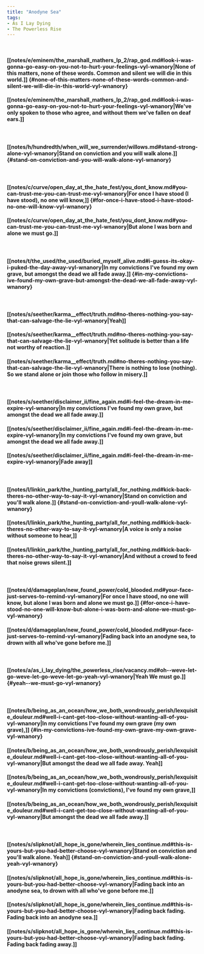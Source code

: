 ```yaml
---
title: "Anodyne Sea"
tags:
- As I Lay Dying
- The Powerless Rise
---
```

&nbsp;
#### [[notes/e/eminem/the_marshall_mathers_lp_2/rap_god.md#look-i-was-gonna-go-easy-on-you-not-to-hurt-your-feelings-vyl-wnanory|None of this matters, none of these words. Common and silent we will die in this world.]] {#none-of-this-matters-none-of-these-words-common-and-silent-we-will-die-in-this-world-vyl-wnanory}
#### [[notes/e/eminem/the_marshall_mathers_lp_2/rap_god.md#look-i-was-gonna-go-easy-on-you-not-to-hurt-your-feelings-vyl-wnanory|We've only spoken to those who agree, and without them we've fallen on deaf ears.]]
&nbsp;
#### [[notes/h/hundredth/when_will_we_surrender/willows.md#stand-strong-alone-vyl-wnanory|Stand on conviction and you will walk alone.]] {#stand-on-conviction-and-you-will-walk-alone-vyl-wnanory}
&nbsp;
#### [[notes/c/curve/open_day_at_the_hate_fest/you_dont_know.md#you-can-trust-me-you-can-trust-me-vyl-wnanory|For once I have stood (I have stood), no one will know,]] {#for-once-i-have-stood-i-have-stood-no-one-will-know-vyl-wnanory}
#### [[notes/c/curve/open_day_at_the_hate_fest/you_dont_know.md#you-can-trust-me-you-can-trust-me-vyl-wnanory|But alone I was born and alone we must go.]]
&nbsp;
#### [[notes/t/the_used/the_used/buried_myself_alive.md#i-guess-its-okay-i-puked-the-day-away-vyl-wnanory|In my convictions I've found my own grave, but amongst the dead we all fade away.]] {#in-my-convictions-ive-found-my-own-grave-but-amongst-the-dead-we-all-fade-away-vyl-wnanory}
&nbsp;
#### [[notes/s/seether/karma__effect/truth.md#no-theres-nothing-you-say-that-can-salvage-the-lie-vyl-wnanory|Yeah]]
#### [[notes/s/seether/karma__effect/truth.md#no-theres-nothing-you-say-that-can-salvage-the-lie-vyl-wnanory|Yet solitude is better than a life not worthy of reaction.]]
#### [[notes/s/seether/karma__effect/truth.md#no-theres-nothing-you-say-that-can-salvage-the-lie-vyl-wnanory|There is nothing to lose (nothing). So we stand alone or join those who follow in misery.]]
&nbsp;
#### [[notes/s/seether/disclaimer_ii/fine_again.md#i-feel-the-dream-in-me-expire-vyl-wnanory|In my convictions I've found my own grave, but amongst the dead we all fade away.]]
#### [[notes/s/seether/disclaimer_ii/fine_again.md#i-feel-the-dream-in-me-expire-vyl-wnanory|In my convictions I've found my own grave, but amongst the dead we all fade away.]]
#### [[notes/s/seether/disclaimer_ii/fine_again.md#i-feel-the-dream-in-me-expire-vyl-wnanory|Fade away]]
&nbsp;
#### [[notes/l/linkin_park/the_hunting_party/all_for_nothing.md#kick-back-theres-no-other-way-to-say-it-vyl-wnanory|Stand on conviction and you'll walk alone.]] {#stand-on-conviction-and-youll-walk-alone-vyl-wnanory}
#### [[notes/l/linkin_park/the_hunting_party/all_for_nothing.md#kick-back-theres-no-other-way-to-say-it-vyl-wnanory|A voice is only a noise without someone to hear,]]
#### [[notes/l/linkin_park/the_hunting_party/all_for_nothing.md#kick-back-theres-no-other-way-to-say-it-vyl-wnanory|And without a crowd to feed that noise grows silent.]]
&nbsp;
#### [[notes/d/damageplan/new_found_power/cold_blooded.md#your-face-just-serves-to-remind-vyl-wnanory|For once I have stood, no one will know, but alone I was born and alone we must go.]] {#for-once-i-have-stood-no-one-will-know-but-alone-i-was-born-and-alone-we-must-go-vyl-wnanory}
#### [[notes/d/damageplan/new_found_power/cold_blooded.md#your-face-just-serves-to-remind-vyl-wnanory|Fading back into an anodyne sea, to drown with all who've gone before me.]]
&nbsp;
#### [[notes/a/as_i_lay_dying/the_powerless_rise/vacancy.md#oh--weve-let-go-weve-let-go-weve-let-go-yeah-vyl-wnanory|Yeah  We must go.]] {#yeah--we-must-go-vyl-wnanory}
&nbsp;
#### [[notes/b/being_as_an_ocean/how_we_both_wondrously_perish/lexquisite_douleur.md#well-i-cant-get-too-close-without-wanting-all-of-you-vyl-wnanory|In my convictions I've found my own grave (my own grave),]] {#in-my-convictions-ive-found-my-own-grave-my-own-grave-vyl-wnanory}
#### [[notes/b/being_as_an_ocean/how_we_both_wondrously_perish/lexquisite_douleur.md#well-i-cant-get-too-close-without-wanting-all-of-you-vyl-wnanory|But amongst the dead we all fade away. Yeah]]
#### [[notes/b/being_as_an_ocean/how_we_both_wondrously_perish/lexquisite_douleur.md#well-i-cant-get-too-close-without-wanting-all-of-you-vyl-wnanory|In my convictions (convictions), I've found my own grave,]]
#### [[notes/b/being_as_an_ocean/how_we_both_wondrously_perish/lexquisite_douleur.md#well-i-cant-get-too-close-without-wanting-all-of-you-vyl-wnanory|But amongst the dead we all fade away.]]
&nbsp;
#### [[notes/s/slipknot/all_hope_is_gone/wherein_lies_continue.md#this-is-yours-but-you-had-better-choose-vyl-wnanory|Stand on conviction and you'll walk alone. Yeah]] {#stand-on-conviction-and-youll-walk-alone-yeah-vyl-wnanory}
#### [[notes/s/slipknot/all_hope_is_gone/wherein_lies_continue.md#this-is-yours-but-you-had-better-choose-vyl-wnanory|Fading back into an anodyne sea, to drown with all who've gone before me.]]
#### [[notes/s/slipknot/all_hope_is_gone/wherein_lies_continue.md#this-is-yours-but-you-had-better-choose-vyl-wnanory|Fading back  fading. Fading back into an anodyne sea.]]
#### [[notes/s/slipknot/all_hope_is_gone/wherein_lies_continue.md#this-is-yours-but-you-had-better-choose-vyl-wnanory|Fading back  fading. Fading back  fading away.]]
